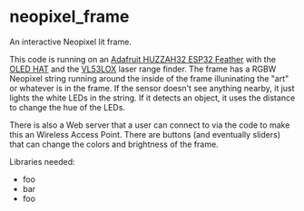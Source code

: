 # neopixel_frame
An interactive Neopixel lit frame.

This code is running on an [Adafruit HUZZAH32 ESP32
Feather](https://www.adafruit.com/product/3619) with the [OLED
HAT](https://www.adafruit.com/product/2900)  and the
[VL53LOX](https://www.adafruit.com/product/3317) laser range finder.
The frame has a RGBW Neopixel string running around the inside of
the frame illuninating the "art" or whatever is in the frame.  If
the sensor doesn't see anything nearby, it just lights the white
LEDs in the string.  If it detects an object, it uses the distance
to change the hue of the LEDs.

There is also a Web server that a user can connect to via the code
to make this an Wireless Access Point.  There are buttons (and
eventually sliders) that can change the colors and brightness of
the frame.

Libraries needed:
* foo
* bar
* foo
